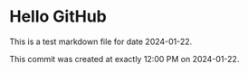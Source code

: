# Hello GitHub
This is a test markdown file for date 2024-01-22.

This commit was created at exactly 12:00 PM on 2024-01-22.

